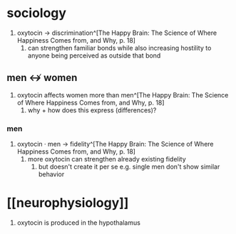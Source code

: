 # sociology
1. oxytocin → discrimination^[The Happy Brain: The Science of Where Happiness Comes from, and Why, p. 18]
	1. can strengthen familiar bonds while also increasing hostility to anyone being perceived as outside that bond

## men ↮ women
1. oxytocin affects women more than men^[The Happy Brain: The Science of Where Happiness Comes from, and Why, p. 18]
	1. why + how does this express (differences)?

### men
1. oxytocin · men → fidelity^[The Happy Brain: The Science of Where Happiness Comes from, and Why, p. 18]
	1. more oxytocin can strengthen already existing fidelity
		1. but doesn't create it per se e.g. single men don't show similar behavior

# [[neurophysiology]]
1. oxytocin is produced in the hypothalamus
